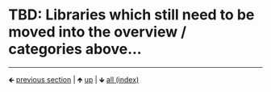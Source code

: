 











# TBD: Libraries which still need to be moved into the overview / categories above...








	
----

🡸 [previous section](./0093-libraries-in-this.md)  |  🡹 [up](../README.md)  |  🡻 [all (index)](./0093-libraries-in-this.md)  

